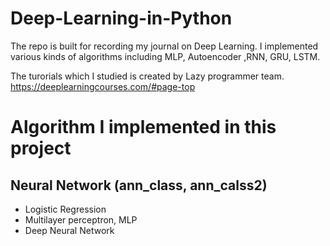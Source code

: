 # Deep-Learning-in-Python
The repo is built for recording my journal on Deep Learning.
I implemented various kinds of algorithms including MLP, Autoencoder ,RNN, GRU, LSTM.

The turorials which I studied is created by Lazy programmer team.
https://deeplearningcourses.com/#page-top

# Algorithm I implemented in this project 
## Neural Network (ann_class, ann_calss2)  
* Logistic Regression  
* Multilayer perceptron, MLP  
* Deep Neural Network
